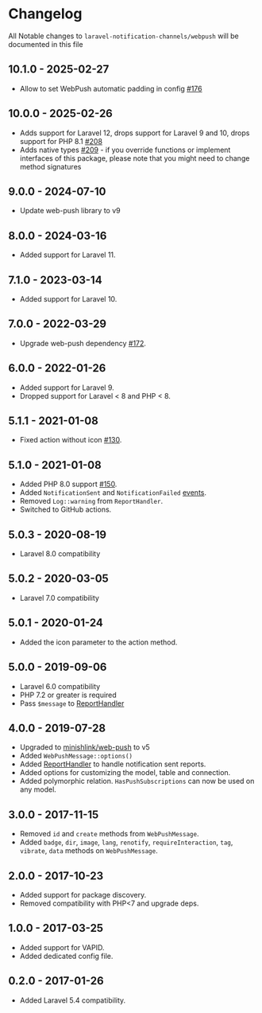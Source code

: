 # Changelog

All Notable changes to `laravel-notification-channels/webpush` will be documented in this file

## 10.1.0 - 2025-02-27
- Allow to set WebPush automatic padding in config [#176](https://github.com/laravel-notification-channels/webpush/pull/176)

## 10.0.0 - 2025-02-26
- Adds support for Laravel 12, drops support for Laravel 9 and 10, drops support for PHP 8.1 [#208](https://github.com/laravel-notification-channels/webpush/pull/208)
- Adds native types [#209](https://github.com/laravel-notification-channels/webpush/pull/209) - if you override functions or implement interfaces of this package, please note that you might need to change method signatures

## 9.0.0 - 2024-07-10
- Update web-push library to v9

## 8.0.0 - 2024-03-16

- Added support for Laravel 11.
  
## 7.1.0 - 2023-03-14

- Added support for Laravel 10.

## 7.0.0 - 2022-03-29

- Upgrade web-push dependency [#172](https://github.com/laravel-notification-channels/webpush/pull/172). 

## 6.0.0 - 2022-01-26

- Added support for Laravel 9.
- Dropped support for Laravel < 8 and PHP < 8.

## 5.1.1 - 2021-01-08

- Fixed action without icon [#130](https://github.com/laravel-notification-channels/webpush/issues/130).

## 5.1.0 - 2021-01-08

- Added PHP 8.0 support [#150](https://github.com/laravel-notification-channels/webpush/pull/150).
- Added `NotificationSent` and `NotificationFailed` [events](/src/Events).
- Removed `Log::warning` from `ReportHandler`.
- Switched to GitHub actions. 

## 5.0.3 - 2020-08-19

- Laravel 8.0 compatibility 

## 5.0.2 - 2020-03-05

- Laravel 7.0 compatibility 

## 5.0.1 - 2020-01-24

- Added the icon parameter to the action method.

## 5.0.0 - 2019-09-06

- Laravel 6.0 compatibility
- PHP 7.2 or greater is required
- Pass `$message` to [ReportHandler](/src/ReportHandler.php)

## 4.0.0 - 2019-07-28

- Upgraded to [minishlink/web-push](https://github.com/web-push-libs/web-push-php/releases) to v5
- Added `WebPushMessage::options()`
- Added [ReportHandler](/src/ReportHandler.php) to handle notification sent reports.
- Added options for customizing the model, table and connection.
- Added polymorphic relation. `HasPushSubscriptions` can now be used on any model.

## 3.0.0 - 2017-11-15

- Removed `id` and `create` methods from `WebPushMessage`.
- Added `badge`, `dir`, `image`, `lang`, `renotify`, `requireInteraction`, `tag`, `vibrate`, `data` methods on `WebPushMessage`.

## 2.0.0 - 2017-10-23

- Added support for package discovery.
- Removed compatibility with PHP<7 and upgrade deps.

## 1.0.0 - 2017-03-25

- Added support for VAPID.
- Added dedicated config file.

## 0.2.0 - 2017-01-26

- Added Laravel 5.4 compatibility.
